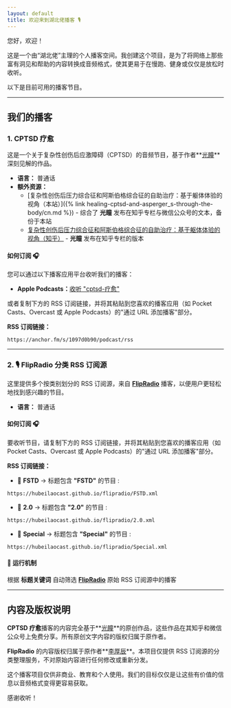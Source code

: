 ```yaml
---
layout: default
title: 欢迎来到湖北佬播客 🎙️
---
```


您好，欢迎！

这是一个由“湖北佬”主理的个人播客空间。我创建这个项目，是为了将网络上那些富有洞见和帮助的内容转换成音频格式，使其更易于在慢跑、健身或仅仅是放松时收听。

以下是目前可用的播客节目。

---

## 我们的播客

### 1. CPTSD 疗愈

这是一个关于复杂性创伤后应激障碍（CPTSD）的音频节目，基于作者**[光瞳](https://www.zhihu.com/people/alexcma)**深刻见解的作品。

* **语言：** 普通话
* **额外资源：**
  * [复杂性创伤后压力综合征和阿斯伯格综合征的自助治疗：基于躯体体验的视角（本站）]({% link healing-cptsd-and-asperger_s-through-the-body/cn.md %}) - 综合了 **光瞳** 发布在知乎专栏与微信公众号的文本，备份于本站
  * [复杂性创伤后压力综合征和阿斯伯格综合征的自助治疗：基于躯体体验的视角（知乎）](https://zhuanlan.zhihu.com/p/687506561) - **光瞳** 发布在知乎专栏的版本

#### **如何订阅 🎧**

您可以通过以下播客应用平台收听我们的播客：

* **Apple Podcasts：**[收听 "cptsd-疗愈"](https://podcasts.apple.com/us/podcast/cptsd-疗愈/id1840629331)

或者复制下方的 RSS 订阅链接，并将其粘贴到您喜欢的播客应用（如 Pocket Casts、Overcast 或 Apple Podcasts）的"通过 URL 添加播客"部分。

**RSS 订阅链接：**

```
https://anchor.fm/s/1097d0b90/podcast/rss
```

---

### 2. 🎙️ FlipRadio 分类 RSS 订阅源  

这里提供多个按类别划分的 RSS 订阅源，来自 **[FlipRadio](https://www.youtube.com/playlist?list=PLxfcznuBUN2AaOeUu1q03ccPf6XSJx8Ee)** 播客，以便用户更轻松地找到感兴趣的节目。  

* **语言：** 普通话

#### **如何订阅 🎧**

要收听节目，请复制下方的 RSS 订阅链接，并将其粘贴到您喜欢的播客应用（如 Pocket Casts、Overcast 或 Apple Podcasts）的"通过 URL 添加播客"部分。

**RSS 订阅链接：**

- 📌 **FSTD** → 标题包含 **"FSTD"** 的节目  :

```
https://hubeilaocast.github.io/flipradio/FSTD.xml
```

- 📌 **2.0** → 标题包含 **"2.0"** 的节目  :

```
https://hubeilaocast.github.io/flipradio/2.0.xml
```

- 📌 **Special** → 标题包含 **"Special"** 的节目  :

```
https://hubeilaocast.github.io/flipradio/Special.xml
```

#### 🔄 运行机制  

根据 **标题关键词** 自动筛选 **[FlipRadio](https://www.xiaoyuzhoufm.com/podcast/5e4ff468418a84a046973375)** 原始 RSS 订阅源中的播客

---

## 内容及版权说明

**CPTSD 疗愈**播客的内容完全基于**[光瞳](https://www.zhihu.com/people/alexcma)**的原创作品，这些作品在其知乎和微信公众号上免费分享。所有原创文字内容的版权归属于原作者。

**FlipRadio** 的内容版权归属于原作者**[李厚辰](https://m.douban.com/people/1405638/)**。本项目仅提供 RSS 订阅源的分类整理服务，不对原始内容进行任何修改或重新分发。

这个播客项目仅供非商业、教育和个人使用。我们的目标仅仅是让这些有价值的信息以音频格式变得更容易获取。

感谢收听！
